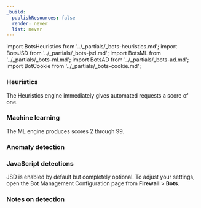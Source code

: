 ```yaml
---
_build:
  publishResources: false
  render: never
  list: never
---
```

import BotsHeuristics from '../_partials/_bots-heuristics.md';
import BotsJSD from '../_partials/_bots-jsd.md';
import BotsML from '../_partials/_bots-ml.md';
import BotsAD from '../_partials/_bots-ad.md';
import BotCookie from '../_partials/_bots-cookie.md';

### Heuristics

<BotsHeuristics />

The Heuristics engine immediately gives automated requests a score of one.

### Machine learning

<BotsML />

The ML engine produces scores 2 through 99.

### Anomaly detection

<BotsAD />

### JavaScript detections

<BotsJSD />

JSD is enabled by default but completely optional. To adjust your settings, open the Bot Management Configuration page from **Firewall** > **Bots**.

### Notes on detection

<BotCookie />

